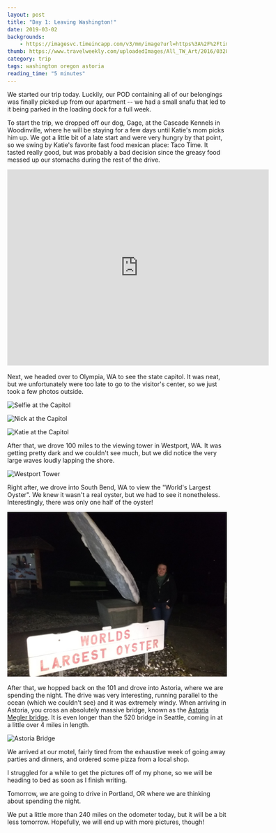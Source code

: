 ```yaml
---
layout: post
title: "Day 1: Leaving Washington!"
date: 2019-03-02
backgrounds:
    - https://imagesvc.timeincapp.com/v3/mm/image?url=https%3A%2F%2Ftimedotcom.files.wordpress.com%2F2018%2F02%2Ftaking-photo-in-car.jpg&w=800&c=sc&poi=face&q=85
thumb: https://www.travelweekly.com/uploadedImages/All_TW_Art/2016/032816/T0328COVERILLO2_HR.jpg?n=3385&amp;width=1540&amp;height=866&amp;mode=crop&amp;Anchor=MiddleCenter
category: trip
tags: washington oregon astoria
reading_time: "5 minutes"
---
```


We started our trip today. Luckily, our POD containing all of our belongings was finally
picked up from our apartment -- we had a small snafu that led to it being parked in the
loading dock for a full week.

To start the trip, we dropped off our dog, Gage, at the Cascade Kennels in Woodinville, where
he will be staying for a few days until Katie's mom picks him up. We got a little bit of a late
start and were very hungry by that point, so we swing by Katie's favorite fast food mexican place:
Taco Time. It tasted really good, but was probably a bad decision since the greasy food messed
up our stomachs during the rest of the drive.

<iframe src="https://www.google.com/maps/embed?pb=!1m52!1m12!1m3!1d1393850.039986648!2d-124.2311730984289!3d46.97419730066057!2m3!1f0!2f0!3f0!3m2!1i1024!2i768!4f13.1!4m37!3e0!4m5!1s0x54900bfdd4f19947%3A0x6f9a6b2a29954e39!2sCascade+Kennels%2C+Inc.%2C+20005+178th+Ave+NE%2C+Woodinville%2C+WA+98072!3m2!1d47.772312!2d-122.104249!4m5!1s0x54900d990287ff15%3A0x8c41480ffcd52a6!2sTaco+Time%2C+Northeast+175th+Street%2C+Woodinville%2C+WA!3m2!1d47.7548855!2d-122.1536017!4m5!1s0x549174fcfebd0985%3A0x4432a80ad77ff31a!2sWashington+State+Capitol+Building+and+Campus%2C+Sid+Snyder+Avenue+Southwest%2C+Olympia%2C+WA!3m2!1d47.0357219!2d-122.9048303!4m5!1s0x5492445a1c04c10f%3A0x158e8cda2d8a5777!2sWestport+Viewing+Tower%2C+Westhaven+Drive%2C+Westport%2C+WA!3m2!1d46.9115095!2d-124.11746869999999!4m5!1s0x5493b1a5a792bd89%3A0x385b0a501c107df4!2sWorld%E2%80%99s+Largest+Oyster%2C+South+Bend%2C+WA!3m2!1d46.6663408!2d-123.8109143!4m5!1s0x54937b440995fb8b%3A0xf7dd72f1a11b8abf!2sAstoria%2C+OR!3m2!1d46.1878841!2d-123.8312534!5e0!3m2!1sen!2sus!4v1551595624671" width="600" height="450" frameborder="0" style="border:0" allowfullscreen></iframe>

Next, we headed over to Olympia, WA to see the state capitol. It was neat, but
we unfortunately were too late to go to the visitor's center, so we just took a few photos
outside.

![Selfie at the Capitol](/assets/photos/53625592_614550832338711_2450451740571467776_n.jpg)

![Nick at the Capitol](/assets/photos/53452017_387699675349623_1871352680052424704_n.jpg)

![Katie at the Capitol](/assets/photos/53080089_253839508885824_1494871691019419648_n.jpg)

After that, we drove 100 miles to the viewing tower in Westport, WA. It was getting
pretty dark and we couldn't see much, but we did notice the very large waves loudly
lapping the shore.

![Westport Tower](/assets/photos/53399754_593057647830052_8839125076935704576_n.jpg)

Right after, we drove into South Bend, WA to view the "World's Largest Oyster".
We knew it wasn't a real oyster, but we had to see it nonetheless.
Interestingly, there was only one half of the oyster!

![Largest Oyster](53145810_309894676545649_3100477040613130240_n.jpg)

After that, we hopped back on the 101 and drove into Astoria, where we are spending
the night. The drive was very interesting, running parallel to the ocean (which
we couldn't see) and it was extremely windy. When arriving in Astoria, you cross
an absolutely massive bridge, known as the [Astoria Megler bridge](https://en.wikipedia.org/wiki/Astoria%E2%80%93Megler_Bridge).
It is even longer than the 520 bridge in Seattle, coming in at a little over 4 miles in length.

![Astoria Bridge](https://upload.wikimedia.org/wikipedia/commons/thumb/d/d7/USACE_Astoria-Megler_Bridge.jpg/440px-USACE_Astoria-Megler_Bridge.jpg)

We arrived at our motel, fairly tired from the exhaustive week of going away
parties and dinners, and ordered some pizza from a local shop.

I struggled for a while to get the pictures off of my phone, so we will be heading
to bed as soon as I finish writing.

Tomorrow, we are going to drive in Portland, OR where we are thinking about spending
the night.

We put a little more than 240 miles on the odometer today, but it will be a bit less
tomorrow. Hopefully, we will end up with more pictures, though!